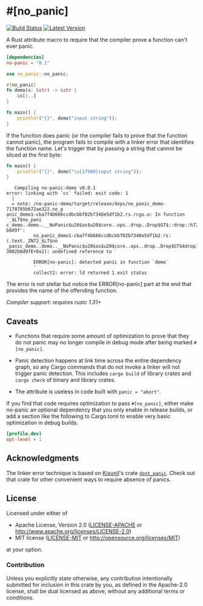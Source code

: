 \#\[no\_panic\]
===============

[![Build Status](https://api.travis-ci.org/dtolnay/no-panic.svg?branch=master)](https://travis-ci.org/dtolnay/no-panic)
[![Latest Version](https://img.shields.io/crates/v/no-panic.svg)](https://crates.io/crates/no-panic)

A Rust attribute macro to require that the compiler prove a function can't ever
panic.

```toml
[dependencies]
no-panic = "0.1"
```

```rust
use no_panic::no_panic;

#[no_panic]
fn demo(s: &str) -> &str {
    &s[1..]
}

fn main() {
    println!("{}", demo("input string"));
}
```

If the function does panic (or the compiler fails to prove that the function
cannot panic), the program fails to compile with a linker error that identifies
the function name. Let's trigger that by passing a string that cannot be sliced
at the first byte:

```rust
fn main() {
    println!("{}", demo("\u{1f980}input string"));
}
```

```console
   Compiling no-panic-demo v0.0.1
error: linking with `cc` failed: exit code: 1
  |
  = note: /no-panic-demo/target/release/deps/no_panic_demo-7170785b672ae322.no_p
anic_demo1-cba7f4b666ccdbcbbf02b7348e5df1b2.rs.rcgu.o: In function `_$LT$no_pani
c_demo..demo..__NoPanic$u20$as$u20$core..ops..drop..Drop$GT$::drop::h72f8f423002
b8d9f':
          no_panic_demo1-cba7f4b666ccdbcbbf02b7348e5df1b2.rs:(.text._ZN72_$LT$no
_panic_demo..demo..__NoPanic$u20$as$u20$core..ops..drop..Drop$GT$4drop17h72f8f42
3002b8d9fE+0x2): undefined reference to `

          ERROR[no-panic]: detected panic in function `demo`
          '
          collect2: error: ld returned 1 exit status
```

The error is not stellar but notice the ERROR\[no-panic\] part at the end that
provides the name of the offending function.

*Compiler support: requires rustc 1.31+*

## Caveats

- Functions that require some amount of optimization to prove that they do not
  panic may no longer compile in debug mode after being marked `#[no_panic]`.

- Panic detection happens at link time across the entire dependency graph, so
  any Cargo commands that do not invoke a linker will not trigger panic
  detection. This includes `cargo build` of library crates and `cargo check` of
  binary and library crates.

- The attribute is useless in code built with `panic = "abort"`.

If you find that code requires optimization to pass `#[no_panic]`, either make
no-panic an optional dependency that you only enable in release builds, or add a
section like the following to Cargo.toml to enable very basic optimization in
debug builds.

```toml
[profile.dev]
opt-level = 1
```

## Acknowledgments

The linker error technique is based on [Kixunil]'s crate [`dont_panic`]. Check
out that crate for other convenient ways to require absence of panics.

[Kixunil]: https://github.com/Kixunil
[`dont_panic`]: https://github.com/Kixunil/dont_panic

## License

Licensed under either of

 * Apache License, Version 2.0 ([LICENSE-APACHE](LICENSE-APACHE) or http://www.apache.org/licenses/LICENSE-2.0)
 * MIT license ([LICENSE-MIT](LICENSE-MIT) or http://opensource.org/licenses/MIT)

at your option.

### Contribution

Unless you explicitly state otherwise, any contribution intentionally submitted
for inclusion in this crate by you, as defined in the Apache-2.0 license, shall
be dual licensed as above, without any additional terms or conditions.
